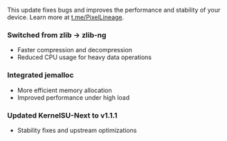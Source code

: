 This update fixes bugs and improves the performance and stability of your device. Learn more at [t.me/PixelLineage](https://t.me/PixelLineage).

### Switched from zlib → zlib-ng
  - Faster compression and decompression
  - Reduced CPU usage for heavy data operations

### Integrated jemalloc
  - More efficient memory allocation
  - Improved performance under high load

### Updated KernelSU-Next to v1.1.1
  - Stability fixes and upstream optimizations